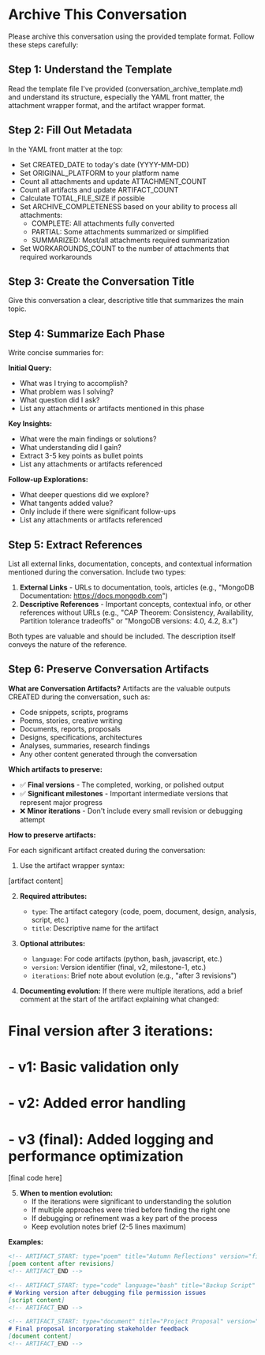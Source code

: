 # Archive This Conversation

Please archive this conversation using the provided template format. Follow these steps carefully:

## Step 1: Understand the Template
Read the template file I've provided (conversation_archive_template.md) and understand its structure, especially the YAML front matter, the attachment wrapper format, and the artifact wrapper format.

## Step 2: Fill Out Metadata
In the YAML front matter at the top:
- Set CREATED_DATE to today's date (YYYY-MM-DD)
- Set ORIGINAL_PLATFORM to your platform name
- Count all attachments and update ATTACHMENT_COUNT
- Count all artifacts and update ARTIFACT_COUNT
- Calculate TOTAL_FILE_SIZE if possible
- Set ARCHIVE_COMPLETENESS based on your ability to process all attachments:
  * COMPLETE: All attachments fully converted
  * PARTIAL: Some attachments summarized or simplified
  * SUMMARIZED: Most/all attachments required summarization
- Set WORKAROUNDS_COUNT to the number of attachments that required workarounds

## Step 3: Create the Conversation Title
Give this conversation a clear, descriptive title that summarizes the main topic.

## Step 4: Summarize Each Phase
Write concise summaries for:

**Initial Query:**
- What was I trying to accomplish?
- What problem was I solving?
- What question did I ask?
- List any attachments or artifacts mentioned in this phase

**Key Insights:**
- What were the main findings or solutions?
- What understanding did I gain?
- Extract 3-5 key points as bullet points
- List any attachments or artifacts referenced

**Follow-up Explorations:**
- What deeper questions did we explore?
- What tangents added value?
- Only include if there were significant follow-ups
- List any attachments or artifacts referenced

## Step 5: Extract References
List all external links, documentation, concepts, and contextual information mentioned during the conversation. Include two types:

1. **External Links** - URLs to documentation, tools, articles (e.g., "MongoDB Documentation: https://docs.mongodb.com")
2. **Descriptive References** - Important concepts, contextual info, or other references without URLs (e.g., "CAP Theorem: Consistency, Availability, Partition tolerance tradeoffs" or "MongoDB versions: 4.0, 4.2, 8.x")

Both types are valuable and should be included. The description itself conveys the nature of the reference.

## Step 6: Preserve Conversation Artifacts

**What are Conversation Artifacts?**
Artifacts are the valuable outputs CREATED during the conversation, such as:
- Code snippets, scripts, programs
- Poems, stories, creative writing
- Documents, reports, proposals
- Designs, specifications, architectures
- Analyses, summaries, research findings
- Any other content generated through the conversation

**Which artifacts to preserve:**
- ✅ **Final versions** - The completed, working, or polished output
- ✅ **Significant milestones** - Important intermediate versions that represent major progress
- ❌ **Minor iterations** - Don't include every small revision or debugging attempt

**How to preserve artifacts:**

For each significant artifact created during the conversation:

1. Use the artifact wrapper syntax:

<!-- ARTIFACT_START: type="[type]" language="[language]" title="[title]" version="[version]" -->
[artifact content]
<!-- ARTIFACT_END -->

2. **Required attributes:**
   - `type`: The artifact category (code, poem, document, design, analysis, script, etc.)
   - `title`: Descriptive name for the artifact

3. **Optional attributes:**
   - `language`: For code artifacts (python, bash, javascript, etc.)
   - `version`: Version identifier (final, v2, milestone-1, etc.)
   - `iterations`: Brief note about evolution (e.g., "after 3 revisions")

4. **Documenting evolution:**
   If there were multiple iterations, add a brief comment at the start of the artifact explaining what changed:

<!-- ARTIFACT_START: type="code" language="python" title="Data Validator" version="final" -->
# Final version after 3 iterations:
# - v1: Basic validation only
# - v2: Added error handling  
# - v3 (final): Added logging and performance optimization

[final code here]
<!-- ARTIFACT_END -->

5. **When to mention evolution:**
   - If the iterations were significant to understanding the solution
   - If multiple approaches were tried before finding the right one
   - If debugging or refinement was a key part of the process
   - Keep evolution notes brief (2-5 lines maximum)

**Examples:**
```markdown
<!-- ARTIFACT_START: type="poem" title="Autumn Reflections" version="final" -->
[poem content after revisions]
<!-- ARTIFACT_END -->

<!-- ARTIFACT_START: type="code" language="bash" title="Backup Script" version="final" iterations="3" -->
# Working version after debugging file permission issues
[script content]
<!-- ARTIFACT_END -->

<!-- ARTIFACT_START: type="document" title="Project Proposal" version="v3" -->
# Final proposal incorporating stakeholder feedback
[document content]
<!-- ARTIFACT_END -->
